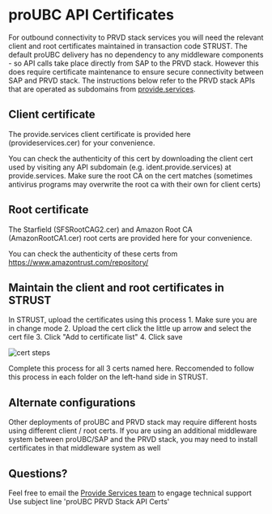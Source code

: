 # proUBC API Certificates

For outbound connectivity to PRVD stack services you will need the relevant client and root certificates maintained in transaction code STRUST. The default proUBC delivery has no dependency to any middleware components - so API calls take place directly from SAP to the PRVD stack. However this does require certificate maintenance to ensure secure connectivity between SAP and PRVD stack. The instructions below refer to the PRVD stack APIs that are operated as subdomains from [provide.services](https://provide.services). 

## Client certificate
The provide.services client certificate is provided here (provideservices.cer) for your convenience.

You can check the authenticity of this cert by downloading the client cert used by visiting any API subdomain (e.g. ident.provide.services) at provide.services. Make sure the root CA on the cert matches (sometimes antivirus programs may overwrite the root ca with their own for client certs)

## Root certificate
The Starfield (SFSRootCAG2.cer) and Amazon Root CA (AmazonRootCA1.cer) root certs are provided here for your convenience.

You can check the authenticity of these certs from https://www.amazontrust.com/repository/

## Maintain the client and root certificates in STRUST

In STRUST, upload the certificates using this process
    1. Make sure you are in change mode
    2. Upload the cert click the little up arrow and select the cert file
    3. Click "Add to certificate list"
    4. Click save

![cert steps](/certsteps.PNG)

Complete this process for all 3 certs named here. Reccomended to follow this process in each folder on the left-hand side in STRUST.

## Alternate configurations
Other deployments of proUBC and PRVD stack may require different hosts using different client / root certs. If you are using an additional middleware system between proUBC/SAP and the PRVD stack, you may need to install certificates in that middleware system as well

## Questions?
Feel free to email the [Provide Services team](mailto:ryan@provide.services) to engage technical support
Use subject line 'proUBC PRVD Stack API Certs'
